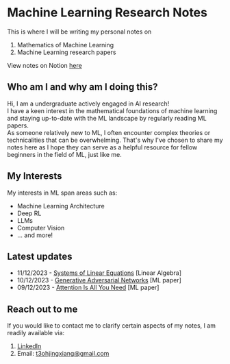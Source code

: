 # Machine Learning Research Notes

This is where I will be writing my personal notes on 
1. Mathematics of Machine Learning
2. Machine Learning research papers

View notes on Notion [here](https://boiling-aftermath-44e.notion.site/Machine-Learning-Research-5d73301ae1394acf8f3828d44d4b0fe2?pvs=4)

## Who am I and why am I doing this?

Hi, I am a undergraduate actively engaged in AI research! \
I have a keen interest in the mathematical foundations of machine learning and staying up-to-date with the ML landscape by regularly reading ML papers. \
As someone relatively new to ML, I often encounter complex theories or technicalities that can be overwhelming. That's why I've chosen to share my notes here as I hope they can serve as a helpful resource for fellow beginners in the field of ML, just like me.

## My Interests

My interests in ML span areas such as:
* Machine Learning Architecture
* Deep RL
* LLMs
* Computer Vision
* ... and more!

## Latest updates

- 11/12/2023 - [Systems of Linear Equations](https://github.com/JaydenTeoh/ML-research/tree/main/Mathematics%20for%20ML/Linear%20Algebra/System%20of%20Linear%20Equations) [Linear Algebra]
- 10/12/2023 - [Generative Adversarial Networks](https://github.com/JaydenTeoh/ML-research/tree/main/ML%20Papers%20Explained/Generative%20Models/Generative%20Adversarial%20Networks) [ML paper]
- 09/12/2023 - [Attention Is All You Need](https://github.com/JaydenTeoh/ML-research/tree/main/ML%20Papers%20Explained/Natural%20Language%20Processing/Attention%20Is%20All%20You%20Need) [ML paper]

## Reach out to me

If you would like to contact me to clarify certain aspects of my notes, I am readily available via:
1. [LinkedIn](https://www.linkedin.com/in/jayden-teoh/)
2. Email: t3ohjingxiang@gmail.com
